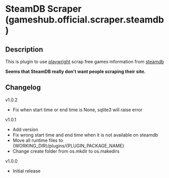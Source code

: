 # SteamDB Scraper (gameshub.official.scraper.steamdb)

## Description
This is plugin to use [playwright](https://playwright.dev/python/docs/intro) scrap free games information from [steamdb](https://steamdb.info/upcoming/free/)

**Seems that SteamDB really don't want people scraping their site.**

## Changelog
v1.0.2
- Fix when start time or end time is None, sqlite3 will raise error

v1.0.1
- Add version
- Fix wrong start time and end time when it is not available on steamdb
- Move all runtime files to {WORKING_DIR}/plugins/{PLUGIN_PACKAGE_NAME}
- Change create folder from os.mkdir to os.makedirs

v1.0.0
- Initial release
